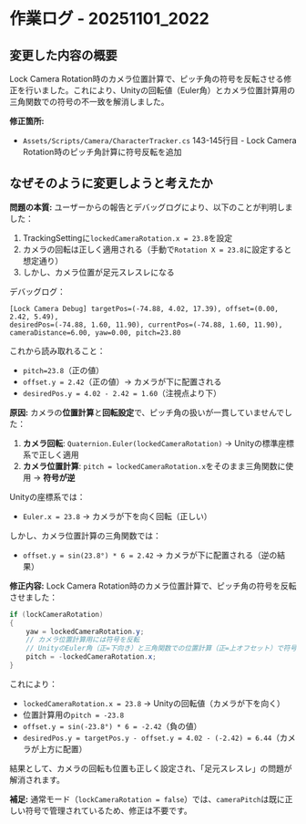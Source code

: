 # 作業ログ - 20251101_2022

## 変更した内容の概要

Lock Camera Rotation時のカメラ位置計算で、ピッチ角の符号を反転させる修正を行いました。これにより、Unityの回転値（Euler角）とカメラ位置計算用の三角関数での符号の不一致を解消しました。

**修正箇所:**
- `Assets/Scripts/Camera/CharacterTracker.cs` 143-145行目 - Lock Camera Rotation時のピッチ角計算に符号反転を追加

## なぜそのように変更しようと考えたか

**問題の本質:**
ユーザーからの報告とデバッグログにより、以下のことが判明しました：

1. TrackingSettingに`lockedCameraRotation.x = 23.8`を設定
2. カメラの回転は正しく適用される（手動で`Rotation X = 23.8`に設定すると想定通り）
3. しかし、カメラ位置が足元スレスレになる

デバッグログ：
```
[Lock Camera Debug] targetPos=(-74.88, 4.02, 17.39), offset=(0.00, 2.42, 5.49),
desiredPos=(-74.88, 1.60, 11.90), currentPos=(-74.88, 1.60, 11.90),
cameraDistance=6.00, yaw=0.00, pitch=23.80
```

これから読み取れること：
- `pitch=23.8`（正の値）
- `offset.y = 2.42`（正の値）→ カメラが下に配置される
- `desiredPos.y = 4.02 - 2.42 = 1.60`（注視点より下）

**原因:**
カメラの**位置計算**と**回転設定**で、ピッチ角の扱いが一貫していませんでした：

1. **カメラ回転**: `Quaternion.Euler(lockedCameraRotation)` → Unityの標準座標系で正しく適用
2. **カメラ位置計算**: `pitch = lockedCameraRotation.x`をそのまま三角関数に使用 → **符号が逆**

Unityの座標系では：
- `Euler.x = 23.8` → カメラが下を向く回転（正しい）

しかし、カメラ位置計算の三角関数では：
- `offset.y = sin(23.8°) * 6 = 2.42` → カメラが下に配置される（逆の結果）

**修正内容:**
Lock Camera Rotation時のカメラ位置計算で、ピッチ角の符号を反転させました：

```csharp
if (lockCameraRotation)
{
    yaw = lockedCameraRotation.y;
    // カメラ位置計算用には符号を反転
    // UnityのEuler角（正=下向き）と三角関数での位置計算（正=上オフセット）で符号が逆のため
    pitch = -lockedCameraRotation.x;
}
```

これにより：
- `lockedCameraRotation.x = 23.8` → Unityの回転値（カメラが下を向く）
- 位置計算用の`pitch = -23.8`
- `offset.y = sin(-23.8°) * 6 = -2.42`（負の値）
- `desiredPos.y = targetPos.y - offset.y = 4.02 - (-2.42) = 6.44`（カメラが上方に配置）

結果として、カメラの回転も位置も正しく設定され、「足元スレスレ」の問題が解消されます。

**補足:**
通常モード（`lockCameraRotation = false`）では、`cameraPitch`は既に正しい符号で管理されているため、修正は不要です。
